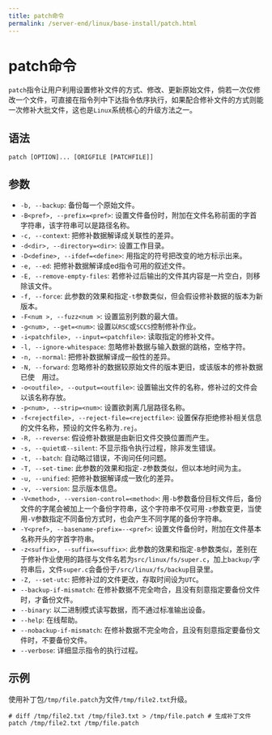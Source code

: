 ```yaml
---
title: patch命令
permalink: /server-end/linux/base-install/patch.html
---
```


# patch命令

`patch`指令让用户利用设置修补文件的方式、修改、更新原始文件，倘若一次仅修改一个文件，可直接在指令列中下达指令依序执行，如果配合修补文件的方式则能一次修补大批文件，这也是`Linux`系统核心的升级方法之一。

## 语法

```shell
patch [OPTION]... [ORIGFILE [PATCHFILE]]
```

## 参数

- `-b, --backup`: 备份每一个原始文件。
- `-B<pref>, --prefix=<pref>`: 设置文件备份时，附加在文件名称前面的字首字符串，该字符串可以是路径名称。
- `-c, --context`: 把修补数据解译成关联性的差异。
- `-d<dir>, --directory=<dir>`: 设置工作目录。
- `-D<define>, --ifdef=<define>`: 用指定的符号把改变的地方标示出来。
- `-e, --ed`: 把修补数据解译成ed指令可用的叙述文件。
- `-E, --remove-empty-files`: 若修补过后输出的文件其内容是一片空白，则移除该文件。
- `-f, --force`: 此参数的效果和指定`-t`参数类似，但会假设修补数据的版本为新版本。
- `-F<num >, --fuzz<num >`: 设置监别列数的最大值。
- `-g<num>, --get=<num>`: 设置以`RSC`或`SCCS`控制修补作业。
- `-i<patchfile>, --input=<patchfile>`: 读取指定的修补文件。
- `-l, --ignore-whitespace`: 忽略修补数据与输入数据的跳格，空格字符。
- `-n, --normal`: 把修补数据解译成一般性的差异。
- `-N, --forward`: 忽略修补的数据较原始文件的版本更旧，或该版本的修补数据已使　用过。
- `-o<outfile>, --output=<outfile>`: 设置输出文件的名称，修补过的文件会以该名称存放。
- `-p<num>, --strip=<num>`: 设置欲剥离几层路径名称。
- `-f<rejectfile>, --reject-file=<rejectfile>`: 设置保存拒绝修补相关信息的文件名称，预设的文件名称为`.rej`。
- `-R, --reverse`: 假设修补数据是由新旧文件交换位置而产生。
- `-s, --quiet或--silent`: 不显示指令执行过程，除非发生错误。
- `-t, --batch`: 自动略过错误，不询问任何问题。
- `-T, --set-time`: 此参数的效果和指定`-Z`参数类似，但以本地时间为主。
- `-u, --unified`: 把修补数据解译成一致化的差异。
- `-v, --version`: 显示版本信息。
- `-V<method>, --version-control=<method>`: 用`-b`参数备份目标文件后，备份文件的字尾会被加上一个备份字符串，这个字符串不仅可用`-z`参数变更，当使用`-V`参数指定不同备份方式时，也会产生不同字尾的备份字符串。
- `-Y<pref>, --basename-prefix=--<pref>`: 设置文件备份时，附加在文件基本名称开头的字首字符串。
- `-z<suffix>, --suffix=<suffix>`: 此参数的效果和指定`-B`参数类似，差别在于修补作业使用的路径与文件名若为`src/linux/fs/super.c`，加上`backup/`字符串后，文件`super.c`会备份于`/src/linux/fs/backup`目录里。
- `-Z, --set-utc`: 把修补过的文件更改，存取时间设为`UTC`。
- `--backup-if-mismatch`: 在修补数据不完全吻合，且没有刻意指定要备份文件时，才备份文件。
- `--binary`: 以二进制模式读写数据，而不通过标准输出设备。
- `--help`: 在线帮助。
- `--nobackup-if-mismatch`: 在修补数据不完全吻合，且没有刻意指定要备份文件时，不要备份文件。
- `--verbose`: 详细显示指令的执行过程。

## 示例

使用补丁包`/tmp/file.patch`为文件`/tmp/file2.txt`升级。

```shell
# diff /tmp/file2.txt /tmp/file3.txt > /tmp/file.patch # 生成补丁文件
patch /tmp/file2.txt /tmp/file.patch
```
